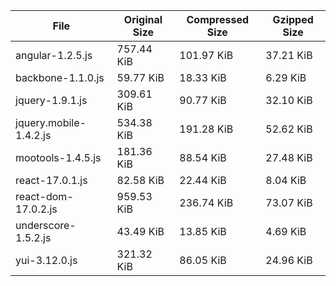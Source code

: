 | File | Original Size | Compressed Size | Gzipped Size |
| --- | --- | --- | --- |
| angular-1.2.5.js | 757.44 KiB | 101.97 KiB | 37.21 KiB |
| backbone-1.1.0.js | 59.77 KiB | 18.33 KiB | 6.29 KiB |
| jquery-1.9.1.js | 309.61 KiB | 90.77 KiB | 32.10 KiB |
| jquery.mobile-1.4.2.js | 534.38 KiB | 191.28 KiB | 52.62 KiB |
| mootools-1.4.5.js | 181.36 KiB | 88.54 KiB | 27.48 KiB |
| react-17.0.1.js | 82.58 KiB | 22.44 KiB | 8.04 KiB |
| react-dom-17.0.2.js | 959.53 KiB | 236.74 KiB | 73.07 KiB |
| underscore-1.5.2.js | 43.49 KiB | 13.85 KiB | 4.69 KiB |
| yui-3.12.0.js | 321.32 KiB | 86.05 KiB | 24.96 KiB |
